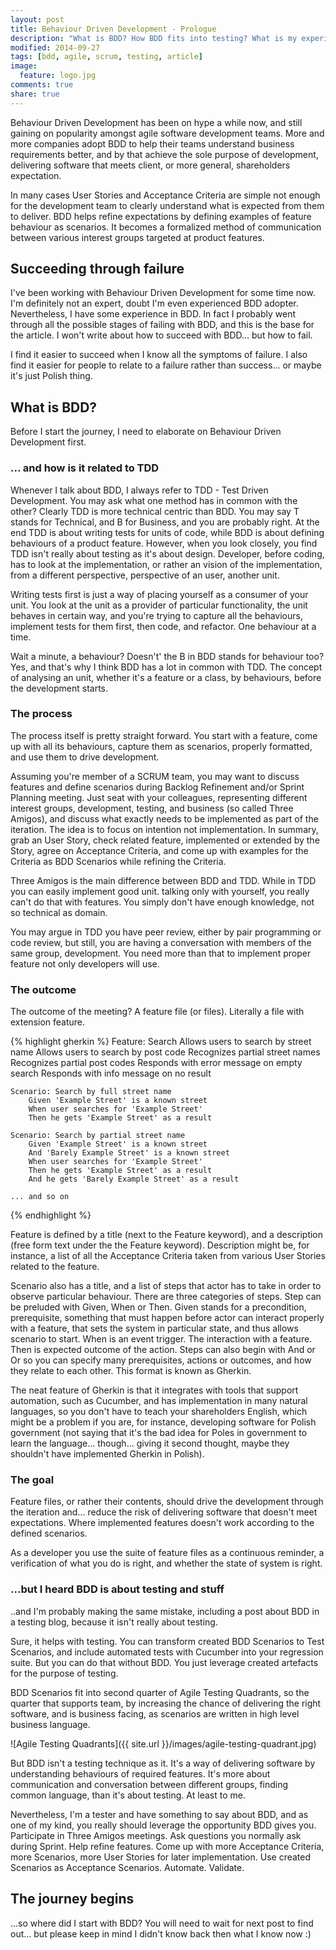 ```yaml
---
layout: post
title: Behaviour Driven Development - Prologue
description: "What is BDD? How BDD fits into testing? What is my experience with BDD?"
modified: 2014-09-27
tags: [bdd, agile, scrum, testing, article]
image:
  feature: logo.jpg
comments: true
share: true
---
```


Behaviour Driven Development has been on hype a while now, and still gaining on popularity amongst agile software development teams. More and more companies adopt BDD to help their teams understand business requirements better, and by that achieve the sole purpose of development, delivering software that meets client, or more general, shareholders expectation. 

In many cases User Stories and Acceptance Criteria are simple not enough for the development team to clearly understand what is expected from them to deliver. BDD helps refine expectations by defining examples of feature behaviour as scenarios. It becomes a formalized method of communication between various interest groups targeted at product features. 

## Succeeding through failure

I've been working with Behaviour Driven Development for some time now. I'm definitely not an expert, doubt I'm even experienced BDD adopter. Nevertheless, I have some experience in BDD. In fact I probably went through all the possible stages of failing with BDD, and this is the base for the article. I won't write about how to succeed with BDD... but how to fail. 

I find it easier to succeed when I know all the symptoms of failure. I also find it easier for people to relate to a failure rather than success... or maybe it's just Polish thing.

## What is BDD?

Before I start the journey, I need to elaborate on Behaviour Driven Development first.

### ... and how is it related to TDD

Whenever I talk about BDD, I always refer to TDD - Test Driven Development. You may ask what one method has in common with the other? Clearly TDD is more technical centric than BDD. You may say T stands for Technical, and B for Business, and you are probably right. At the end TDD is about writing tests for units of code, while BDD is about defining behaviours of a product feature. However, when you look closely, you find TDD isn't really about testing as it's about design. Developer, before coding, has to look at the implementation, or rather an vision of the implementation, from a different perspective, perspective of an user, another unit. 

Writing tests first is just a way of placing yourself as a consumer of your unit. You look at the unit as a provider of particular functionality, the unit behaves in certain way, and you're trying to capture all the behaviours, implement tests for them first, then code, and refactor. One behaviour at a time. 

Wait a minute, a behaviour? Doesn't' the B in BDD stands for behaviour too? Yes, and that's why I think BDD has a lot in common with TDD. The concept of analysing an unit, whether it's a feature or a class, by behaviours, before the development starts.

### The process

The process itself is pretty straight forward. You start with a feature, come up with all its behaviours, capture them as scenarios, properly formatted, and use them to drive development.

Assuming you're member of a SCRUM team, you may want to discuss features and define scenarios during Backlog Refinement and/or Sprint Planning meeting. Just seat with your colleagues, representing different interest groups, development, testing, and business (so called Three Amigos), and discuss what exactly needs to be implemented as part of the iteration. The idea is to focus on intention not implementation. In summary, grab an User Story, check related feature, implemented or extended by the Story, agree on Acceptance Criteria, and come up with examples for the Criteria as BDD Scenarios while refining the Criteria. 

Three Amigos is the main difference between BDD and TDD. While in TDD you can easily implement good unit. talking only with yourself, you really can't do that with features. You simply don't have enough knowledge, not so technical as domain. 

You may argue in TDD you have peer review, either by pair programming or code review, but still, you are having a conversation with members of the same group, development. You need more than that to implement proper feature not only developers will use.

### The outcome

The outcome of the meeting? A feature file (or files). Literally a file with extension feature.

{% highlight gherkin %}
Feature: Search
	Allows users to search by street name
	Allows users to search by post code
	Recognizes partial street names
	Recognizes partial post codes
	Responds with error message on empty search
	Responds with info message on no result

	Scenario: Search by full street name
		Given 'Example Street' is a known street
		When user searches for 'Example Street'
		Then he gets 'Example Street' as a result

	Scenario: Search by partial street name
		Given 'Example Street' is a known street
		And 'Barely Example Street' is a known street
		When user searches for 'Example Street'
		Then he gets 'Example Street' as a result
		And he gets 'Barely Example Street' as a result

	... and so on
{% endhighlight %}

Feature is defined by a title (next to the Feature keyword), and a description (free form text under the the Feature keyword). Description might be, for instance, a list of all the Acceptance Criteria taken from various User Stories related to the feature.

Scenario also has a title, and a list of steps that actor has to take in order to observe particular behaviour. There are three categories of steps. Step can be preluded with Given, When or Then. Given stands for a precondition, prerequisite, something that must happen before actor can interact properly with a feature, that sets the system in particular state, and thus allows scenario to start. When is an event trigger. The interaction with a feature. Then is expected outcome of the action. Steps can also begin with And or Or so you can specify many prerequisites, actions or outcomes, and how they relate to each other. This format is known as Gherkin.

The neat feature of Gherkin is that it integrates with tools that support automation, such as Cucumber, and has implementation in many natural languages, so you don't have to teach your shareholders English, which might be a problem if you are, for instance, developing software for Polish government (not saying that it's the bad idea for Poles in government to learn the language... though... giving it second thought, maybe they shouldn't have implemented Gherkin in Polish).

### The goal

Feature files, or rather their contents, should drive the development through the iteration and... reduce the risk of delivering software that doesn't meet expectations. Where implemented features doesn't work according to the defined scenarios. 

As a developer you use the suite of feature files as a continuous reminder, a verification of what you do is right, and whether the state of system is right.

### ...but I heard BDD is about testing and stuff

..and I'm probably making the same mistake, including a post about BDD in a testing blog, because it isn't really about testing. 

Sure, it helps with testing. You can transform created BDD Scenarios to Test Scenarios, and include automated tests with Cucumber into your regression suite. But you can do that without BDD. You just leverage created artefacts for the purpose of testing.

BDD Scenarios fit into second quarter of Agile Testing Quadrants, so the quarter that supports team, by increasing the chance of delivering the right software, and is business facing, as scenarios are written in high level business language.

![Agile Testing Quadrants]({{ site.url }}/images/agile-testing-quadrant.jpg)

But BDD isn't a testing technique as it. It's a way of delivering software by understanding behaviours of required features. It's more about communication and conversation between different groups, finding common language, than it's about testing. At least to me.

Nevertheless, I'm a tester and have something to say about BDD, and as one of my kind, you really should  leverage the opportunity BDD gives you. Participate in Three Amigos meetings. Ask questions you normally ask during Sprint. Help refine features. Come up with more Acceptance Criteria, more Scenarios, more User Stories for later implementation. Use created Scenarios as Acceptance Scenarios. Automate. Validate.

## The journey begins

...so where did I start with BDD? You will need to wait for next post to find out... but please keep in mind I didn't know back then what I know now :)